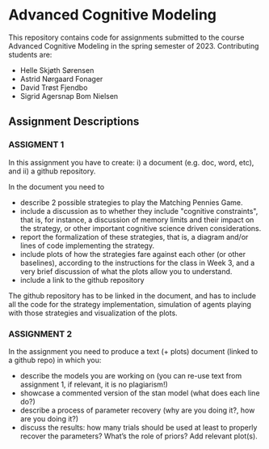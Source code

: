 # Advanced Cognitive Modeling
This repository contains code for assignments submitted to the course Advanced Cognitive Modeling in the spring semester of 2023.
Contributing students are: 
* Helle Skjøth Sørensen
* Astrid Nørgaard Fonager
* David Trøst Fjendbo
* Sigrid Agersnap Bom Nielsen

## Assignment Descriptions

### ASSIGMENT 1
In this assignment you have to create: i) a document (e.g. doc, word, etc), and ii) a
github repository.

In the document you need to
* describe 2 possible strategies to play the Matching Pennies Game.
* include a discussion as to whether they include "cognitive constraints", that is, for instance, a
discussion of memory limits and their impact on the strategy, or other important cognitive
science driven considerations.
* report the formalization of these strategies, that is, a diagram and/or lines of code
implementing the strategy.
* include plots of how the strategies fare against each other (or other baselines), according to
the instructions for the class in Week 3, and a very brief discussion of what the plots allow you
to understand.
* include a link to the github repository

The github repository has to be linked in the document, and has to include all the code
for the strategy implementation, simulation of agents playing with those strategies and
visualization of the plots.


### ASSIGNMENT 2
In the assignment you need to produce a text (+ plots) document (linked to a github repo) in which you:
* describe the models you are working on (you can re-use text from assignment 1, if relevant, it is no plagiarism!)
* showcase a commented version of the stan model (what does each line do?)
* describe a process of parameter recovery (why are you doing it?, how are you doing it?)
* discuss the results: how many trials should be used at least to properly recover the parameters? What’s the role of priors? Add relevant plot(s).
